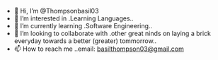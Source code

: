 - 👋 Hi, I’m @Thompsonbasil03
- 👀 I’m interested in .Learning Languages..
- 🌱 I’m currently learning .Software Engineering..
- 💞️ I’m looking to collaborate with .other great ninds on laying a brick everyday towards a better (greater) tommorrow..
- 📫 How to reach me ..email: basilthompson03@gmail.com

<!---
Thompsonbasil03/Thompsonbasil03 is a ✨ special ✨ repository because its `README.md` (this file) appears on your GitHub profile.
You can click the Preview link to take a look at your changes.
--->
